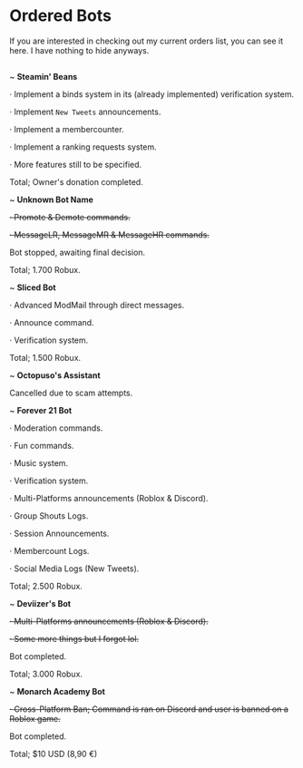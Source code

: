 # Ordered Bots
If you are interested in checking out my current orders list, you can see it here. I have nothing to hide anyways.
##
~ **Steamin' Beans**
  
  · Implement a binds system in its (already implemented) verification system.
    
  · Implement ``New Tweets`` announcements.
  
  · Implement a membercounter.

  · Implement a ranking requests system.
  
  · More features still to be specified.
  
  Total; Owner's donation completed.
  
  
~ **Unknown Bot Name**
  
  ~~· Promote & Demote commands.~~
  
  ~~· MessageLR, MessageMR & MessageHR commands.~~
  
  Bot stopped, awaiting final decision.
  
  Total; 1.700 Robux.
  
~ **Sliced Bot**
  
  · Advanced ModMail through direct messages.
  
  · Announce command.
  
  · Verification system.
  
  Total; 1.500 Robux.
  
~ **Octopuso's Assistant**

  Cancelled due to scam attempts.
  
~ **Forever 21 Bot**

  · Moderation commands.
  
  · Fun commands.

  · Music system.
  
  · Verification system.

  · Multi-Platforms announcements (Roblox & Discord). 
  
  · Group Shouts Logs.
  
  · Session Announcements.
  
  · Membercount Logs.
  
  · Social Media Logs (New Tweets).
  
  Total; 2.500 Robux.

~ **Deviizer's Bot**

  ~~· Multi-Platforms announcements (Roblox & Discord).~~
  
  ~~· Some more things but I forgot lol.~~
  
  Bot completed.
  
  Total; 3.000 Robux.

~ **Monarch Academy Bot**

  ~~· Cross-Platform Ban; Command is ran on Discord and user is banned on a Roblox game.~~
  
  Bot completed.
  
  Total; $10 USD (8,90 €)
